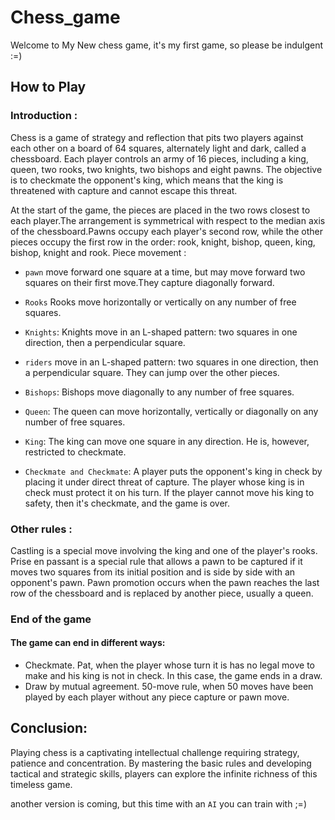 # Chess_game
Welcome to My New chess game, it's my first game, so please be indulgent :=)

## How to Play

### Introduction :
Chess is a game of strategy and reflection that pits two players against each other on a board of 64 squares, alternately light and dark, called a chessboard. Each player controls an army of 16 pieces, including a king, queen, two rooks, two knights, two bishops and eight pawns. The objective is to checkmate the opponent's king, which means that the king is threatened with capture and cannot escape this threat.

At the start of the game, the pieces are placed in the two rows closest to each player.The arrangement is symmetrical with respect to the median axis of the chessboard.Pawns occupy each player's second row, while the other pieces occupy the first row in the order: rook, knight, bishop, queen, king, bishop, knight and rook.
Piece movement :
- `pawn` move forward one square at a time, but may move forward two squares on their first move.They capture diagonally forward.
- `Rooks` Rooks move horizontally or vertically on any number of free squares.
- `Knights`: Knights move in an L-shaped pattern: two squares in one direction, then a perpendicular square.
- `riders`  move in an L-shaped pattern: two squares in one direction, then a perpendicular square. They can jump over the other pieces.
- `Bishops`: Bishops move diagonally to any number of free squares.
- `Queen`: The queen can move horizontally, vertically or diagonally on any number of free squares.
- `King`: The king can move one square in any direction. He is, however, restricted to checkmate.

- `Checkmate and Checkmate`:
A player puts the opponent's king in check by placing it under direct threat of capture. The player whose king is in check must protect it on his turn. If the player cannot move his king to safety, then it's checkmate, and the game is over.

### Other rules :
Castling is a special move involving the king and one of the player's rooks.
Prise en passant is a special rule that allows a pawn to be captured if it moves two squares from its initial position and is side by side with an opponent's pawn.
Pawn promotion occurs when the pawn reaches the last row of the chessboard and is replaced by another piece, usually a queen.

### End of the game 
#### The game can end in different ways:
- Checkmate.
Pat, when the player whose turn it is has no legal move to make and his king is not in check. In this case, the game ends in a draw.
- Draw by mutual agreement.
50-move rule, when 50 moves have been played by each player without any piece capture or pawn move.



## Conclusion:
Playing chess is a captivating intellectual challenge requiring strategy, patience and concentration. By mastering the basic rules and developing tactical and strategic skills, players can explore the infinite richness of this timeless game.



another version is coming, but this time with an `AI` you can train with ;=)
